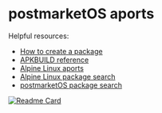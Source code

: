 # postmarketOS aports

Helpful resources:
* [How to create a package](https://wiki.postmarketos.org/wiki/Create_a_package)
* [APKBUILD reference](https://wiki.alpinelinux.org/wiki/APKBUILD_Reference)
* [Alpine Linux aports](https://gitlab.alpinelinux.org/alpine/aports/)
* [Alpine Linux package search](https://pkgs.alpinelinux.org/packages)
* [postmarketOS package search](https://pkgs.postmarketos.org/packages)

[![Readme Card](https://github-readme-stats.vercel.app/api/pin/?username=butasi&repo=pmaports-zeroltexx&theme=radical)](https://github.com/butasi/github-pmaports-zeroltexx)
